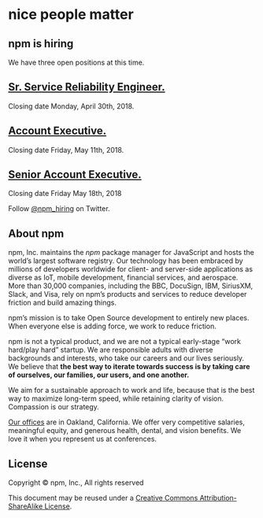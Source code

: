 <hgroup>
  <h1>nice people matter</h1>
  <h2>npm is hiring</h2>
</hgroup>

We have three open positions at this time.

## [Sr. Service Reliability Engineer.](https://jobs.lever.co/npmjs/3f79c77d-c627-4086-87a6-eca91c59f962)
  Closing date Monday, April 30th, 2018. 

## [Account Executive.](https://jobs.lever.co/npmjs/c45d5a5d-1c89-484f-9a6a-18e9c21dfbda)
   Closing date Friday, May 11th, 2018.
   
## [Senior Account Executive.](https://jobs.lever.co/npmjs/a536c7dd-906f-4109-bfcd-31dc40576ebd)
   Closing date Friday May 18th, 2018


Follow [@npm_hiring](https://twitter.com/npm_hiring) on Twitter.

## About npm

npm, Inc. maintains the _npm_ package manager for JavaScript and hosts the world’s largest software registry. Our technology has been embraced by millions of developers worldwide for client- and server-side applications as diverse as IoT, mobile development, financial services, and aerospace. More than 30,000 companies, including the BBC, DocuSign, IBM, SiriusXM, Slack, and Visa, rely on npm’s products and services to reduce developer friction and build amazing things.

npm’s mission is to take Open Source development to entirely new places. When everyone else is adding force, we work to reduce friction.

npm is not a typical product, and we are not a typical early-stage “work hard/play hard” startup. We are responsible adults with diverse backgrounds and interests, who take our careers and our lives seriously. We believe that __the best way to iterate towards success is by taking care of ourselves, our families, our users, and one another.__

We aim for a sustainable approach to work and life, because that is the best way to maximize long-term speed, while retaining clarity of vision. Compassion is our strategy.

[Our offices][offices] are in Oakland, California. We offer very competitive salaries, meaningful equity, and generous health, dental, and vision benefits. We love it when you represent us at conferences.

## License

Copyright &copy; npm, Inc., All rights reserved

This document may be reused under a [Creative Commons Attribution-ShareAlike License](http://creativecommons.org/licenses/by-sa/4.0/).


[offices]: https://www.google.com/maps/place/1999+Harrison+St,+Oakland,+CA+94612/@37.8077715,-122.2673374,17z/data=!3m1!4b1!4m2!3m1!1s0x808f874d2c997df9:0x8afe4a3bcea14bc3
